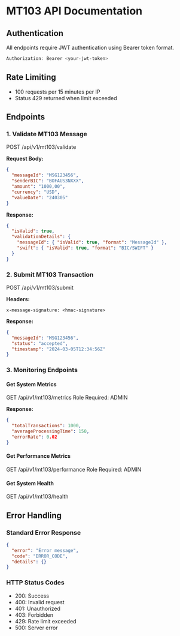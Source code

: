 # MT103 API Documentation

## Authentication
All endpoints require JWT authentication using Bearer token format.

```javascript
Authorization: Bearer <your-jwt-token>
```

## Rate Limiting
- 100 requests per 15 minutes per IP
- Status 429 returned when limit exceeded

## Endpoints

### 1. Validate MT103 Message
POST /api/v1/mt103/validate

**Request Body:**
```json
{
  "messageId": "MSG123456",
  "senderBIC": "BOFAUS3NXXX",
  "amount": "1000,00",
  "currency": "USD",
  "valueDate": "240305"
}
```

**Response:**
```json
{
  "isValid": true,
  "validationDetails": {
    "messageId": { "isValid": true, "format": "MessageId" },
    "swift": { "isValid": true, "format": "BIC/SWIFT" }
  }
}
```

### 2. Submit MT103 Transaction
POST /api/v1/mt103/submit

**Headers:**
```
x-message-signature: <hmac-signature>
```

**Response:**
```json
{
  "messageId": "MSG123456",
  "status": "accepted",
  "timestamp": "2024-03-05T12:34:56Z"
}
```

### 3. Monitoring Endpoints

#### Get System Metrics
GET /api/v1/mt103/metrics
Role Required: ADMIN

**Response:**
```json
{
  "totalTransactions": 1000,
  "averageProcessingTime": 150,
  "errorRate": 0.02
}
```

#### Get Performance Metrics
GET /api/v1/mt103/performance
Role Required: ADMIN

#### Get System Health
GET /api/v1/mt103/health

## Error Handling

### Standard Error Response
```json
{
  "error": "Error message",
  "code": "ERROR_CODE",
  "details": {}
}
```

### HTTP Status Codes
- 200: Success
- 400: Invalid request
- 401: Unauthorized
- 403: Forbidden
- 429: Rate limit exceeded
- 500: Server error
